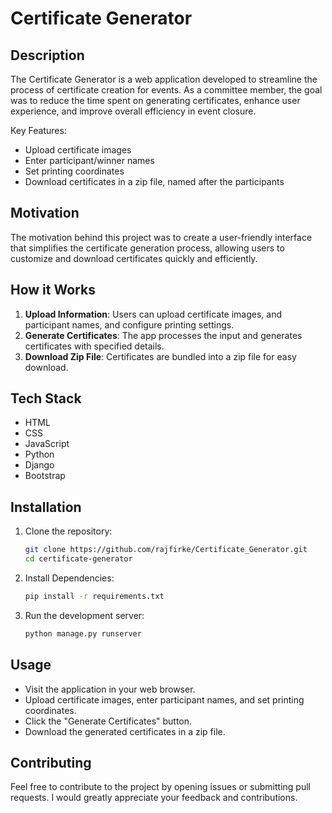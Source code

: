 
# Certificate Generator

## Description

The Certificate Generator is a web application developed to streamline the process of certificate creation for events. As a committee member, the goal was to reduce the time spent on generating certificates, enhance user experience, and improve overall efficiency in event closure.

Key Features:
- Upload certificate images
- Enter participant/winner names
- Set printing coordinates
- Download certificates in a zip file, named after the participants

## Motivation

The motivation behind this project was to create a user-friendly interface that simplifies the certificate generation process, allowing users to customize and download certificates quickly and efficiently.

## How it Works

1. **Upload Information**: Users can upload certificate images, and participant names, and configure printing settings.
2. **Generate Certificates**: The app processes the input and generates certificates with specified details.
3. **Download Zip File**: Certificates are bundled into a zip file for easy download.

## Tech Stack

- HTML
- CSS
- JavaScript
- Python
- Django
- Bootstrap

## Installation

1. Clone the repository:

   ```bash
   git clone https://github.com/rajfirke/Certificate_Generator.git
   cd certificate-generator


2. Install Dependencies:

    ```bash
    pip install -r requirements.txt


3. Run the development server:

    ```bash
    python manage.py runserver
    
## Usage
 - Visit the application in your web browser.
 - Upload certificate images, enter participant names, and set printing coordinates.
 - Click the "Generate Certificates" button.
 - Download the generated certificates in a zip file.
   
## Contributing
  Feel free to contribute to the project by opening issues or submitting pull requests. I would greatly appreciate your feedback and contributions.

